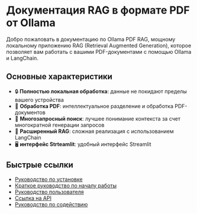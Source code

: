 # Документация RAG в формате PDF от Ollama

Добро пожаловать в документацию по Ollama PDF RAG, мощному локальному приложению RAG (Retrieval Augmented Generation), которое позволяет вам работать с вашими PDF-документами с помощью Ollama и LangChain.

## Основные характеристики

- 🔒 **Полностью локальная обработка**: данные не покидают пределы вашего устройства
- 📄 **Обработка PDF**: интеллектуальное разделение и обработка PDF-документов
- 🧠 **Многозапросный поиск**: лучшее понимание контекста за счет многократной генерации запросов
- 🎯 **Расширенный RAG**: сложная реализация с использованием LangChain
- 🖥️ **интерфейс Strteamlit**:  удобный интерфейс Streamlit


## Быстрые ссылки

- [Руководство по установке](getting-started/installation.md)
- [Краткое руководство по началу работы](getting-started/quickstart.md)
- [Руководство пользователя](user-guide/pdf-processing.md)
- [Ссылка на API](api/document.md)
- [Руководство по содействию](development/contributing.md)
